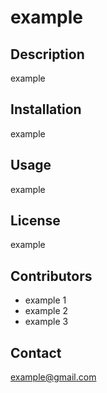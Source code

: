 
# example

## Description
example

## Installation
example

## Usage
example

## License
example

## Contributors
- example 1
- example 2
- example 3

## Contact
example@gmail.com
  